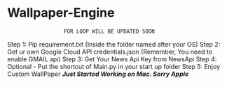 # Wallpaper-Engine
                      FOR LOOP WILL BE UPDATED SOON
Step 1: Pip requirement.txt (Inside the folder named after your OS)
Step 2: Get ur own Google Cloud API credentials.json (Remember, You need to enable GMAIL api)
Step 3: Get Your News Api Key from NewsApi
Step 4: Optional - Put the shortcut of Main.py in your start up folder
Step 5: Enjoy Custom WallPaper
                      ***Just Started Working on Mac. Sorry Apple***

